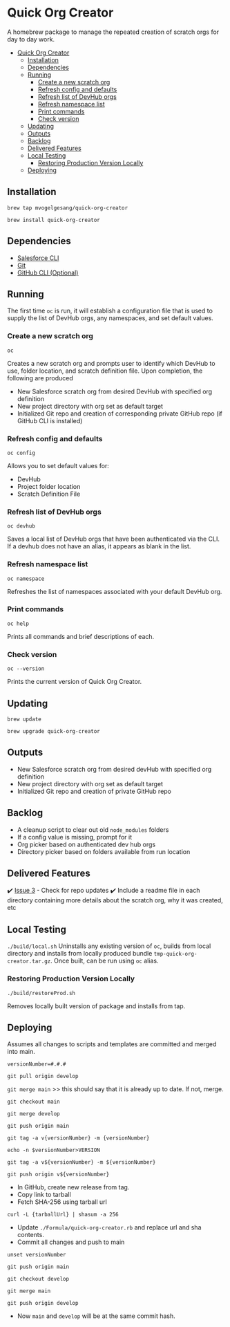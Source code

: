 # Quick Org Creator

A homebrew package to manage the repeated creation of scratch orgs for day to day work.

- [Quick Org Creator](#quick-org-creator)
  - [Installation](#installation)
  - [Dependencies](#dependencies)
  - [Running](#running)
    - [Create a new scratch org](#create-a-new-scratch-org)
    - [Refresh config and defaults](#refresh-config-and-defaults)
    - [Refresh list of DevHub orgs](#refresh-list-of-devhub-orgs)
    - [Refresh namespace list](#refresh-namespace-list)
    - [Print commands](#print-commands)
    - [Check version](#check-version)
  - [Updating](#updating)
  - [Outputs](#outputs)
  - [Backlog](#backlog)
  - [Delivered Features](#delivered-features)
  - [Local Testing](#local-testing)
    - [Restoring Production Version Locally](#restoring-production-version-locally)
  - [Deploying](#deploying)

## Installation

`brew tap mvogelgesang/quick-org-creator`

`brew install quick-org-creator`

## Dependencies

- [Salesforce CLI](https://developer.salesforce.com/tools/salesforcecli)
- [Git](https://git-scm.com/)
- [GitHub CLI (Optional)](https://cli.github.com/)

## Running

The first time `oc` is run, it will establish a configuration file that is used to supply the list of DevHub orgs, any namespaces, and set default values.

### Create a new scratch org

`oc`

Creates a new scratch org and prompts user to identify which DevHub to use, folder location, and scratch definition file. Upon completion, the following are produced

- New Salesforce scratch org from desired DevHub with specified org definition
- New project directory with org set as default target
- Initialized Git repo and creation of corresponding private GitHub repo (if GitHub CLI is installed)

### Refresh config and defaults

`oc config`

Allows you to set default values for:

- DevHub
- Project folder location
- Scratch Definition File

### Refresh list of DevHub orgs

`oc devhub`

Saves a local list of DevHub orgs that have been authenticated via the CLI. If a devhub does not have an alias, it appears as blank in the list.

### Refresh namespace list

`oc namespace`

Refreshes the list of namespaces associated with your default DevHub org.

### Print commands

`oc help`

Prints all commands and brief descriptions of each.

### Check version

`oc --version`

Prints the current version of Quick Org Creator.

## Updating

`brew update`

`brew upgrade quick-org-creator`

## Outputs

- New Salesforce scratch org from desired devHub with specified org definition
- New project directory with org set as default target
- Initialized Git repo and creation of private GitHub repo

## Backlog

- A cleanup script to clear out old `node_modules` folders
- If a config value is missing, prompt for it
- Org picker based on authenticated dev hub orgs
- Directory picker based on folders available from run location

## Delivered Features

✔️ [Issue 3](https://github.com/mvogelgesang/quick-org-creator/issues/3) - Check for repo updates
✔️ Include a readme file in each directory containing more details about the scratch org, why it was created, etc

## Local Testing

`./build/local.sh` Uninstalls any existing version of `oc`, builds from local directory and installs from locally produced bundle `tmp-quick-org-creator.tar.gz`. Once built, can be run using `oc` alias.

### Restoring Production Version Locally

`./build/restoreProd.sh`

Removes locally built version of package and installs from tap.

## Deploying

Assumes all changes to scripts and templates are committed and merged into main.

`versionNumber=#.#.#`

`git pull origin develop`

`git merge main` >> this should say that it is already up to date. If not, merge.

`git checkout main`

`git merge develop`

`git push origin main`

`git tag -a v{versionNumber} -m {versionNumber}`

`echo -n $versionNumber>VERSION`

`git tag -a v${versionNumber} -m ${versionNumber}`

`git push origin v${versionNumber}`

- In GitHub, create new release from tag.
- Copy link to tarball
- Fetch SHA-256 using tarball url

`curl -L {tarballUrl} | shasum -a 256`

- Update `./Formula/quick-org-creator.rb` and replace url and sha contents.
- Commit all changes and push to main

`unset versionNumber`

`git push origin main`

`git checkout develop`

`git merge main`

`git push origin develop`

- Now `main` and `develop` will be at the same commit hash.

